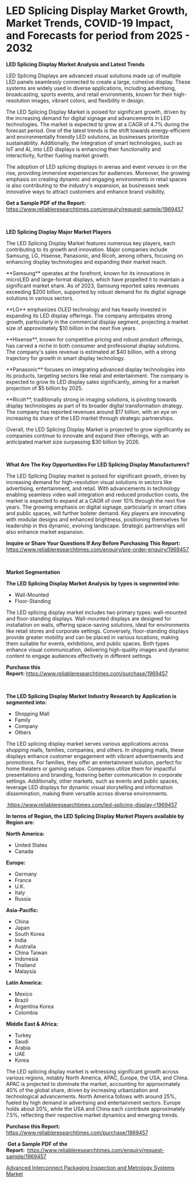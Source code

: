 <p><h1>LED Splicing Display Market Growth, Market Trends, COVID-19 Impact, and Forecasts for period from 2025 - 2032</h1></p><p><strong>LED Splicing Display Market Analysis and Latest Trends</strong></p>
<p><p>LED Splicing Displays are advanced visual solutions made up of multiple LED panels seamlessly connected to create a large, cohesive display. These systems are widely used in diverse applications, including advertising, broadcasting, sports events, and retail environments, known for their high-resolution images, vibrant colors, and flexibility in design. </p><p>The LED Splicing Display Market is poised for significant growth, driven by the increasing demand for digital signage and advancements in LED technologies. The market is expected to grow at a CAGR of 4.7% during the forecast period. One of the latest trends is the shift towards energy-efficient and environmentally friendly LED solutions, as businesses prioritize sustainability. Additionally, the integration of smart technologies, such as IoT and AI, into LED displays is enhancing their functionality and interactivity, further fueling market growth.</p><p>The adoption of LED splicing displays in arenas and event venues is on the rise, providing immersive experiences for audiences. Moreover, the growing emphasis on creating dynamic and engaging environments in retail spaces is also contributing to the industry's expansion, as businesses seek innovative ways to attract customers and enhance brand visibility.</p></p>
<p><strong>Get a Sample PDF of the Report:&nbsp;</strong> <a href="https://www.reliableresearchtimes.com/enquiry/request-sample/1969457?utm_campaign=2105&utm_medium=2&utm_source=Github&utm_content=ia&utm_term=13022025&utm_id=led-splicing-display">https://www.reliableresearchtimes.com/enquiry/request-sample/1969457</a></p>
<p>&nbsp;</p>
<p><strong>LED Splicing Display Major Market Players</strong></p>
<p><p>The LED Splicing Display Market features numerous key players, each contributing to its growth and innovation. Major companies include Samsung, LG, Hisense, Panasonic, and Ricoh, among others, focusing on enhancing display technologies and expanding their market reach.</p><p>**Samsung** operates at the forefront, known for its innovations in microLED and large-format displays, which have propelled it to maintain a significant market share. As of 2023, Samsung reported sales revenues exceeding $200 billion, supported by robust demand for its digital signage solutions in various sectors.</p><p>**LG** emphasizes OLED technology and has heavily invested in expanding its LED display offerings. The company anticipates strong growth, particularly in the commercial display segment, projecting a market size of approximately $10 billion in the next five years.</p><p>**Hisense**, known for competitive pricing and robust product offerings, has carved a niche in both consumer and professional display solutions. The company's sales revenue is estimated at $40 billion, with a strong trajectory for growth in smart display technology.</p><p>**Panasonic** focuses on integrating advanced display technologies into its products, targeting sectors like retail and entertainment. The company is expected to grow its LED display sales significantly, aiming for a market projection of $5 billion by 2025.</p><p>**Ricoh**, traditionally strong in imaging solutions, is pivoting towards display technologies as part of its broader digital transformation strategy. The company has reported revenues around $17 billion, with an eye on increasing its share of the LED market through strategic partnerships.</p><p>Overall, the LED Splicing Display Market is projected to grow significantly as companies continue to innovate and expand their offerings, with an anticipated market size surpassing $30 billion by 2026.</p></p>
<p>&nbsp;</p>
<p><strong>What Are The Key Opportunities For LED Splicing Display Manufacturers?</strong></p>
<p><p>The LED Splicing Display market is poised for significant growth, driven by increasing demand for high-resolution visual solutions in sectors like advertising, entertainment, and retail. With advancements in technology enabling seamless video wall integration and reduced production costs, the market is expected to expand at a CAGR of over 10% through the next five years. The growing emphasis on digital signage, particularly in smart cities and public spaces, will further bolster demand. Key players are innovating with modular designs and enhanced brightness, positioning themselves for leadership in this dynamic, evolving landscape. Strategic partnerships will also enhance market expansion.</p></p>
<p><strong>Inquire or Share Your Questions If Any Before Purchasing This Report:</strong> <a href="https://www.reliableresearchtimes.com/enquiry/pre-order-enquiry/1969457?utm_campaign=2105&utm_medium=2&utm_source=Github&utm_content=ia&utm_term=13022025&utm_id=led-splicing-display">https://www.reliableresearchtimes.com/enquiry/pre-order-enquiry/1969457</a></p>
<p>&nbsp;</p>
<p><strong>Market Segmentation</strong></p>
<p><strong>The LED Splicing Display Market Analysis by types is segmented into:</strong></p>
<p><ul><li>Wall-Mounted</li><li>Floor-Standing</li></ul></p>
<p><p>The LED splicing display market includes two primary types: wall-mounted and floor-standing displays. Wall-mounted displays are designed for installation on walls, offering space-saving solutions, ideal for environments like retail stores and corporate settings. Conversely, floor-standing displays provide greater mobility and can be placed in various locations, making them suitable for events, exhibitions, and public spaces. Both types enhance visual communication, delivering high-quality images and dynamic content to engage audiences effectively in different settings.</p></p>
<p><strong>Purchase this Report:&nbsp;</strong><a href="https://www.reliableresearchtimes.com/purchase/1969457?utm_campaign=2105&utm_medium=2&utm_source=Github&utm_content=ia&utm_term=13022025&utm_id=led-splicing-display">https://www.reliableresearchtimes.com/purchase/1969457</a></p>
<p>&nbsp;</p>
<p><strong>The LED Splicing Display Market Industry Research by Application is segmented into:</strong></p>
<p><ul><li>Shopping Mall</li><li>Family</li><li>Company</li><li>Others</li></ul></p>
<p><p>The LED splicing display market serves various applications across shopping malls, families, companies, and others. In shopping malls, these displays enhance customer engagement with vibrant advertisements and promotions. For families, they offer an entertainment solution, perfect for home theaters or gaming setups. Companies utilize them for impactful presentations and branding, fostering better communication in corporate settings. Additionally, other markets, such as events and public spaces, leverage LED displays for dynamic visual storytelling and information dissemination, making them versatile across diverse environments.</p></p>
<p><a href="https://www.reliableresearchtimes.com/led-splicing-display-r1969457?utm_campaign=2105&utm_medium=2&utm_source=Github&utm_content=ia&utm_term=13022025&utm_id=led-splicing-display">&nbsp;https://www.reliableresearchtimes.com/led-splicing-display-r1969457</a></p>
<p><strong>In terms of Region, the LED Splicing Display Market Players available by Region are:</strong></p>
<p>
    <p> <strong> North America: </strong>
        <ul>
            <li>United States</li>
            <li>Canada</li>
        </ul>
        </p> 
    <p> <strong> Europe: </strong>
        <ul>
            <li>Germany</li>
            <li>France</li>
            <li>U.K.</li>
            <li>Italy</li>
            <li>Russia</li>
        </ul>
        </p> 
    <p> <strong> Asia-Pacific: </strong>
        <ul>
            <li>China</li>
            <li>Japan</li>
            <li>South Korea</li>
            <li>India</li>
            <li>Australia</li>
            <li>China Taiwan</li>
            <li>Indonesia</li>
            <li>Thailand</li>
            <li>Malaysia</li>
        </ul>
        </p> 
    <p> <strong> Latin America: </strong>
        <ul>
            <li>Mexico</li>
            <li>Brazil</li>
            <li>Argentina Korea</li>
            <li>Colombia</li>
        </ul>
        </p> 
    <p> <strong> Middle East & Africa: </strong>
        <ul>
            <li>Turkey</li>
            <li>Saudi</li>
            <li>Arabia</li>
            <li>UAE</li>
            <li>Korea</li>
        </ul>
    </p>
    </p>
<p><p>The LED splicing display market is witnessing significant growth across various regions, notably North America, APAC, Europe, the USA, and China. APAC is projected to dominate the market, accounting for approximately 40% of the global share, driven by increasing urbanization and technological advancements. North America follows with around 25%, fueled by high demand in advertising and entertainment sectors. Europe holds about 20%, while the USA and China each contribute approximately 7.5%, reflecting their respective market dynamics and emerging trends.</p></p>
<p><strong>Purchase this Report: </strong><a href="https://www.reliableresearchtimes.com/purchase/1969457?utm_campaign=2105&utm_medium=2&utm_source=Github&utm_content=ia&utm_term=13022025&utm_id=led-splicing-display">https://www.reliableresearchtimes.com/purchase/1969457</a></p>
<p>&nbsp;<strong>Get a Sample PDF of the Report:&nbsp;&nbsp;</strong><a href="https://www.reliableresearchtimes.com/enquiry/request-sample/1969457?utm_campaign=2105&utm_medium=2&utm_source=Github&utm_content=ia&utm_term=13022025&utm_id=led-splicing-display">https://www.reliableresearchtimes.com/enquiry/request-sample/1969457</a></p>
<p><strong></strong></p>
<p><p><a href="https://github.com/MariaWashington76/Market-Research-Report-List-1/blob/main/advanced-interconnect-packaging-inspection-and-metrology-systems-market.md?utm_campaign=2105&utm_medium=2&utm_source=Github&utm_content=ia&utm_term=13022025&utm_id=led-splicing-display">Advanced Interconnect Packaging Inspection and Metrology Systems Market</a></p></p>